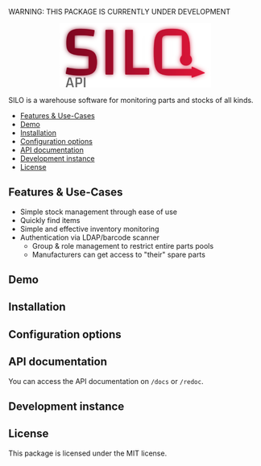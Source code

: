 WARNING: THIS PACKAGE IS CURRENTLY UNDER DEVELOPMENT

<p align="center">
  <picture>
    <source media="(prefers-color-scheme: dark)" srcset="https://raw.githubusercontent.com/silo-app/assets/refs/heads/main/images/SILO_logo_API.png">
    <img width="300" alt="Shows an illustrated sun in light color mode and a moon with stars in dark color mode." src="https://raw.githubusercontent.com/silo-app/assets/refs/heads/main/images/SILO_logo_API-dark.png">
  </picture>
</p>

SILO is a warehouse software for monitoring parts and stocks of all kinds.

- [Features \& Use-Cases](#features--use-cases)
- [Demo](#demo)
- [Installation](#installation)
- [Configuration options](#configuration-options)
- [API documentation](#api-documentation)
- [Development instance](#development-instance)
- [License](#license)


## Features & Use-Cases

* Simple stock management through ease of use
* Quickly find items
* Simple and effective inventory monitoring
* Authentication via LDAP/barcode scanner
  * Group & role management to restrict entire parts pools
  * Manufacturers can get access to "their" spare parts

## Demo


## Installation


## Configuration options

## API documentation

You can access the API documentation on `/docs` or `/redoc`.

## Development instance



## License

This package is licensed under the MIT license.
